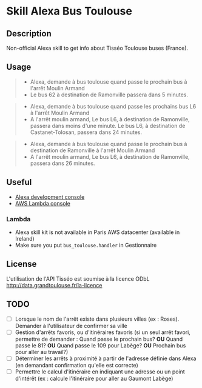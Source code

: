 # Skill Alexa Bus Toulouse

## Description

Non-official Alexa skill to get info about Tisséo Toulouse buses (France).

## Usage

> - Alexa, demande à bus toulouse quand passe le prochain bus à l'arrêt Moulin Armand
> - Le bus 62 à destination de Ramonville passera dans 5 minutes.

> - Alexa, demande à bus toulouse quand passe les prochains bus L6 à l'arrêt Moulin Armand
> - A l'arrêt moulin armand, Le bus L6, à destination de Ramonville, passera dans moins d'une minute. Le bus L6, à destination de Castanet-Tolosan, passera dans 24 minutes.

> - Alexa, demande à bus toulouse quand passe le prochain bus à destination de Ramonville à l'arrêt Moulin Armand
> - A l'arrêt moulin armand, Le bus L6, à destination de Ramonville, passera dans 26 minutes.

## Useful

- [Alexa development console](https://developer.amazon.com/alexa/console/ask)
- [AWS Lambda console](https://eu-west-1.console.aws.amazon.com/lambda/home?region=eu-west-1)

### Lambda 

- Alexa skill kit is not available in Paris AWS datacenter (available in Ireland)
- Make sure you put `bus_toulouse.handler` in Gestionnaire

## License

L'utilisation de l'API Tisséo est soumise à la licence ODbL <http://data.grandtoulouse.fr/la-licence>

## TODO

- [ ] Lorsque le nom de l'arrêt existe dans plusieurs villes (ex : Roses). Demander à l'utilisateur de confirmer sa ville
- [ ] Gestion d'arrêts favoris, ou d'itinéraires favoris (si un seul arrêt favori, permettre de demander : Quand passe le prochain bus? **OU** Quand passe le 81? **OU** Quand passe le 109 pour Labège? **OU** Prochain bus pour aller au travail?)
- [ ] Déterminer les arrêts à proximité à partir de l'adresse définie dans Alexa (en demandant confirmation qu'elle est correcte)
- [ ] Permettre le calcul d'itinéraire en indiquant une adresse ou un point d'intérêt (ex : calcule l'itinéraire pour aller au Gaumont Labège)